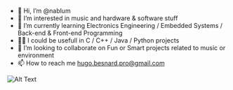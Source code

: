 - 👋 Hi, I’m @nablum
- 👀 I’m interested in music and hardware & software stuff
- 🌱 I’m currently learning Electronics Engineering / Embedded Systems / Back-end & Front-end Programming
- 🧑‍🔬 I could be usefull in C / C++ / Java / Python projects
- 💞️ I’m looking to collaborate on Fun or Smart projects related to music or environment
- 📫 How to reach me hugo.besnard.pro@gmail.com

![Alt Text](https://media.giphy.com/media/dJHeg7s9WflUxV0x52/giphy-downsized-large.gif)

<!---
nablum/nablum is a ✨ special ✨ repository because its `README.md` (this file) appears on your GitHub profile.
You can click the Preview link to take a look at your changes.
--->
